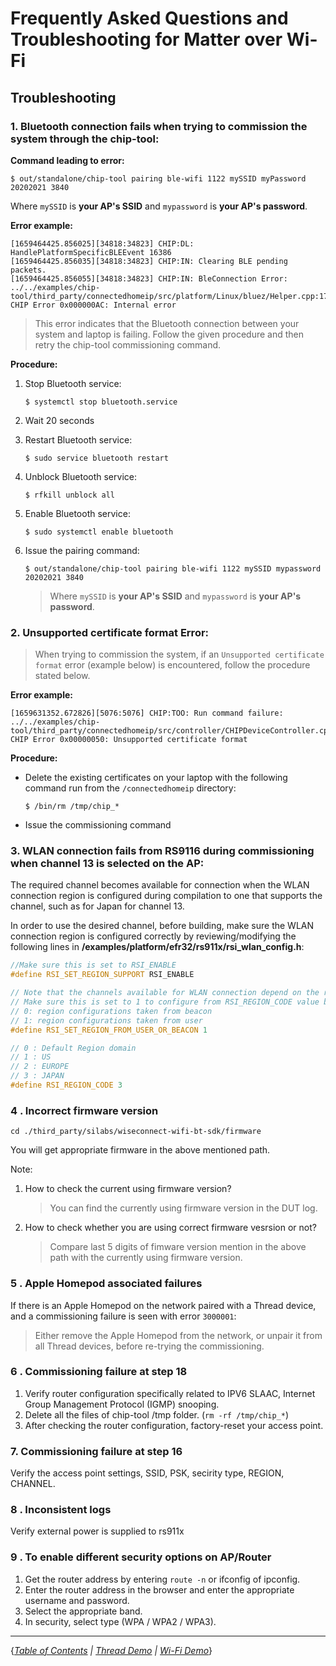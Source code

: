 # Frequently Asked Questions and Troubleshooting for Matter over Wi-Fi

## Troubleshooting

 

### 1. Bluetooth connection fails when trying to commission the system through the chip-tool:

**Command leading to error:**

`$ out/standalone/chip-tool pairing ble-wifi 1122 mySSID myPassword 20202021 3840`

Where `mySSID` is **your AP's SSID** and `mypassword` is **your AP's password**.

 

**Error example:**

```log
[1659464425.856025][34818:34823] CHIP:DL: HandlePlatformSpecificBLEEvent 16386
[1659464425.856035][34818:34823] CHIP:IN: Clearing BLE pending packets.
[1659464425.856055][34818:34823] CHIP:IN: BleConnection Error: ../../examples/chip-tool/third_party/connectedhomeip/src/platform/Linux/bluez/Helper.cpp:1775: CHIP Error 0x000000AC: Internal error
```

> This error indicates that the Bluetooth connection between your system and
> laptop is failing. Follow the given procedure and then retry the chip-tool
> commissioning command.

 

**Procedure:**

1. Stop Bluetooth service:

    ```shell
    $ systemctl stop bluetooth.service
    ```

2. Wait 20 seconds
3. Restart Bluetooth service:

    ```shell
    $ sudo service bluetooth restart
    ```

4. Unblock Bluetooth service:

    ```shell
    $ rfkill unblock all
    ```

5. Enable Bluetooth service:

    ```shell
    $ sudo systemctl enable bluetooth
    ```

6. Issue the pairing command:

    ```shell
    $ out/standalone/chip-tool pairing ble-wifi 1122 mySSID mypassword 20202021 3840
    ```

    > Where `mySSID` is **your AP's SSID** and `mypassword` is **your AP's
    > password**.

  

### 2. Unsupported certificate format Error:

 

> When trying to commission the system, if an `Unsupported certificate format`
> error (example below) is encountered, follow the procedure stated below.

 

**Error example:**

```log
[1659631352.672826][5076:5076] CHIP:TOO: Run command failure: ../../examples/chip-tool/third_party/connectedhomeip/src/controller/CHIPDeviceController.cpp:1275: CHIP Error 0x00000050: Unsupported certificate format
```

 

**Procedure:**

-   Delete the existing certificates on your laptop with the following command
    run from the `/connectedhomeip` directory:

    ```shell
    $ /bin/rm /tmp/chip_*
    ```

-   Issue the commissioning command

 

### 3. WLAN connection fails from RS9116 during commissioning when channel 13 is selected on the AP:

 

The required channel becomes available for connection when the WLAN connection region is configured during compilation to one that supports the channel, such as for Japan for channel 13. 

In order to use the desired channel, before building, make sure the WLAN connection region is configured correctly by reviewing/modifying the following lines in 
**/examples/platform/efr32/rs911x/rsi_wlan_config.h**:
```c
//Make sure this is set to RSI_ENABLE
#define RSI_SET_REGION_SUPPORT RSI_ENABLE

// Note that the channels available for WLAN connection depend on the region selected
// Make sure this is set to 1 to configure from RSI_REGION_CODE value below
// 0: region configurations taken from beacon
// 1: region configurations taken from user
#define RSI_SET_REGION_FROM_USER_OR_BEACON 1

// 0 : Default Region domain
// 1 : US
// 2 : EUROPE
// 3 : JAPAN
#define RSI_REGION_CODE 3
```

 

### 4 . Incorrect firmware version

 

```shell
cd ./third_party/silabs/wiseconnect-wifi-bt-sdk/firmware
```

You will get appropriate firmware in the above mentioned path.

Note:

1.  How to check the current using firmware version?

    > You can find the currently using firmware version in the DUT log.

2.  How to check whether you are using correct firmware vesrsion or not?

    > Compare last 5 digits of fimware version mention in the above path with
    > the currently using firmware version.

 

### 5 . Apple Homepod associated failures

 

If there is an Apple Homepod on the network paired with a Thread device, and a commissioning failure is seen with error `3000001`:

> Either remove the Apple Homepod from the network, or unpair it from all Thread devices, before re-trying the commissioning.

 

### 6 . Commissioning failure at step 18

 

1. Verify router configuration specifically related to IPV6 SLAAC, Internet Group Management Protocol (IGMP) snooping.
2. Delete all the files of chip-tool /tmp folder. (`rm -rf /tmp/chip_*`)
3. After checking the router configuration, factory-reset your access point.

 

### 7. Commissioning failure at step 16

 

Verify the access point settings, SSID, PSK, secirity type, REGION, CHANNEL.

 

### 8 . Inconsistent logs

 

Verify external power is supplied to rs911x

 

### 9 . To enable different security options on AP/Router 

 

1. Get the router address by entering `route -n` or ifconfig of ipconfig.
2. Enter the router address in the browser and enter the appropriate username and password.
3. Select the appropriate band.
4. In security, select type (WPA / WPA2 / WPA3). 

 

---

{*[Table of Contents](../README.md) | [Thread Demo](../thread/DEMO_OVERVIEW.md) |
[Wi-Fi Demo](./DEMO_OVERVIEW.md)*}
